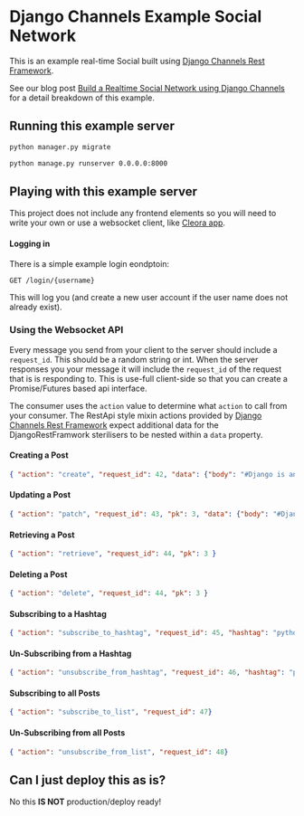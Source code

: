 # Django Channels Example Social Network

This is an example real-time Social built using [Django Channels Rest Framework](https://github.com/NilCoalescing/djangochannelsrestframework).

See our blog post [Build a Realtime Social Network using Django Channels](https://nilcoalescing.com/blog/BuildingARealtimeSocialNetworkUsingDjangoChannels/) for a detail breakdown of this example.

## Running this example server

```bash
python manager.py migrate
```
```bash
python manage.py runserver 0.0.0.0:8000
```

## Playing with this example server

This project does not include any frontend elements so you will need to write your own or use a websocket client, like [Cleora app](https://cleora.app).

#### Logging in

There is a simple example login eondptoin:
```HTTP
GET /login/{username}
```

This will log you (and create a new user account if the user name does not already exist). 

### Using the Websocket API

Every message you send from your client to the server should include a `request_id`. This should be a random string or int. When the server responses you your message it will include the `request_id` of the request that is is responding to. This is use-full client-side so that you can create a Promise/Futures based api interface.

The consumer uses the `action` value to determine what `action` to call from your consumer. The RestApi style mixin actions provided by [Django Channels Rest Framework](https://github.com/NilCoalescing/djangochannelsrestframework) expect additional data for the DjangoRestFramwork sterilisers to be nested within a `data` property.    

#### Creating a Post

```JSON
{ "action": "create", "request_id": 42, "data": {"body": "#Django is an epic #Framework for #WedDevelopment"} }
```

#### Updating a Post

```JSON
{ "action": "patch", "request_id": 43, "pk": 3, "data": {"body": "#Django is an epic #Framework for #WedDevelopment"} }
```

#### Retrieving a Post

```JSON
{ "action": "retrieve", "request_id": 44, "pk": 3 }
```

#### Deleting a Post

```JSON
{ "action": "delete", "request_id": 44, "pk": 3 }
```

#### Subscribing to a Hashtag
```JSON
{ "action": "subscribe_to_hashtag", "request_id": 45, "hashtag": "python" }
```

#### Un-Subscribing from a Hashtag
```JSON
{ "action": "unsubscribe_from_hashtag", "request_id": 46, "hashtag": "python" }
```

#### Subscribing to all Posts
```JSON
{ "action": "subscribe_to_list", "request_id": 47}
```

#### Un-Subscribing from all Posts
```JSON
{ "action": "unsubscribe_from_list", "request_id": 48}
```

## Can I just deploy this as is?

No this **IS NOT** production/deploy ready!
